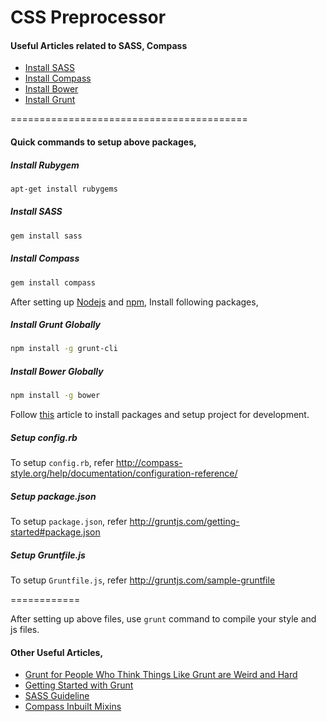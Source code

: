 # CSS Preprocessor

#### Useful Articles related to SASS, Compass

* [Install SASS](http://sass-lang.com/install)
* [Install Compass](http://compass-style.org/install/)
* [Install Bower](http://bower.io/#install-bower)
* [Install Grunt](http://gruntjs.com/getting-started)

=========================================


#### Quick commands to setup above packages,


##### Install Rubygem
```bash
apt-get install rubygems
```


##### Install SASS
```bash
gem install sass
```


##### Install Compass
```bash
gem install compass
```



After setting up [Nodejs](http://nodejs.org/) and [npm](https://npmjs.org/), Install following packages,



##### Install Grunt Globally
```bash
npm install -g grunt-cli
```


##### Install Bower Globally
```bash
npm install -g bower
```


Follow [this](http://docs.rtcamp.com/rtpanel/developer/setup-rtpanel-development/) article to install packages and setup project for development.



##### Setup config.rb

To setup `config.rb`, refer http://compass-style.org/help/documentation/configuration-reference/



##### Setup package.json

To setup `package.json`, refer http://gruntjs.com/getting-started#package.json



##### Setup Gruntfile.js

To setup `Gruntfile.js`, refer http://gruntjs.com/sample-gruntfile

============



After setting up above files, use `grunt` command to compile your style and js files.



#### Other Useful Articles,
* [Grunt for People Who Think Things Like Grunt are Weird and Hard](http://24ways.org/2013/grunt-is-not-weird-and-hard/)
* [Getting Started with Grunt](http://blog.teamtreehouse.com/getting-started-with-grunt)
* [SASS Guideline](http://sass-guidelin.es/)
* [Compass Inbuilt Mixins](http://compass-style.org/index/mixins/)
